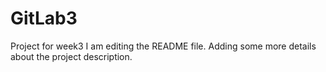 # GitLab3
Project for week3
I am editing the README file. Adding some more details about the project description.
